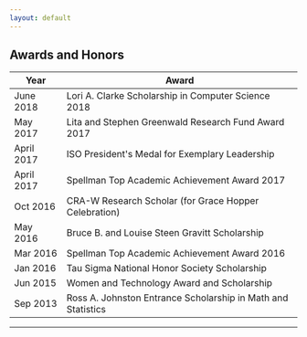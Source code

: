 ```yaml
---
layout: default
---
```


## Awards and Honors

Year | Award | 
-----|-------|
June 2018  | Lori A. Clarke Scholarship in Computer Science 2018
May 2017   | Lita and Stephen Greenwald Research Fund Award 2017
April 2017 | ISO President's Medal for Exemplary Leadership 
April 2017 | Spellman Top Academic Achievement Award 2017
Oct 2016   | CRA-W Research Scholar (for Grace Hopper Celebration)
May 2016   | Bruce B. and Louise Steen Gravitt Scholarship
Mar 2016   | Spellman Top Academic Achievement Award 2016
Jan 2016   | Tau Sigma National Honor Society Scholarship
Jun 2015   | Women and Technology Award and Scholarship
Sep 2013   | Ross A. Johnston Entrance Scholarship in Math and Statistics

---